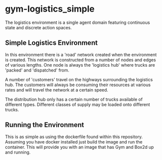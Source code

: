 # gym-logistics_simple

The logistics environment is a single agent domain featuring continuous state and discrete action spaces.

## Simple Logistics Environment

In this environment there is a 'road' network created when the environment is created. This network is constructed from a number of nodes and edges of various lengths. One node is always the 'logistics hub' where trucks are 'packed' and 'dispatched' from.

A number of 'customers' travel on the highways surrounding the logistics hub. The customers will always be consuming their resources at various rates and will travel the network at a certain speed.

The distribution hub only has a certain number of trucks available of different types. Different classes of supply may be loaded onto different trucks.

## Running the Environment

This is as simple as using the dockerfile found within this repository. Assuming you have docker installed just build the image and run the container. This will provide you with an image that has Gym and Box2d up and running.